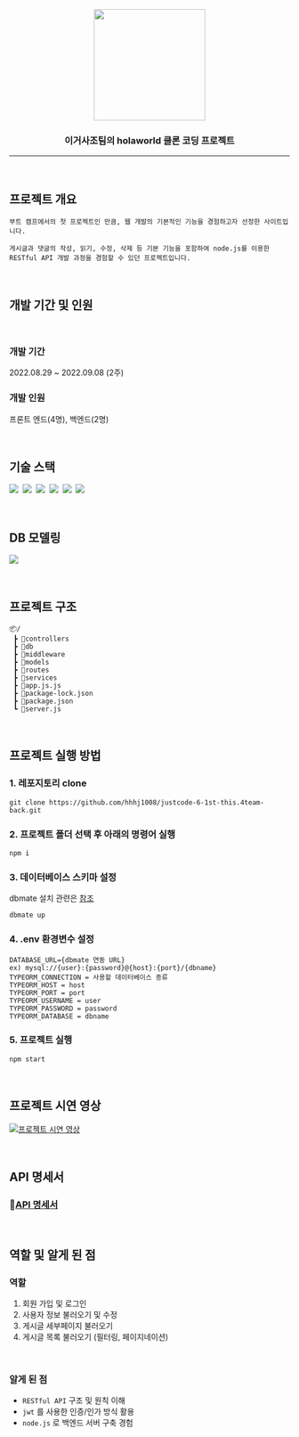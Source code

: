 <div align="center">
  <img src="https://user-images.githubusercontent.com/110225060/197337903-82af5ddd-444f-443b-a16a-b48b56ef2bf1.png" width=200/>


  ### 이거사조팀의 **holaworld** 클론 코딩 프로젝트
</div>

---

<br>

## **프로젝트 개요**
```
부트 캠프에서의 첫 프로젝트인 만큼, 웹 개발의 기본적인 기능을 경험하고자 선정한 사이트입니다.

게시글과 댓글의 작성, 읽기, 수정, 삭제 등 기본 기능을 포함하여 node.js를 이용한RESTful API 개발 과정을 경험할 수 있던 프로젝트입니다.
```

<br>

## **개발 기간 및 인원**

<br>

### 개발 기간
2022.08.29 ~ 2022.09.08 (2주)

### 개발 인원
프론트 엔드(4명), 백엔드(2명)

<br>

## **기술 스택**
<img src="https://img.shields.io/badge/JavaScript-F7DF1E?style=for-the-badge&logo=JavaScript&logoColor=white"/>&nbsp;
<img src="https://img.shields.io/badge/Node.js-39933?style=for-the-badge&logo=Node.js&logoColor=white"/>&nbsp;
<img src="https://img.shields.io/badge/Express-000000?style=for-the-badge&logo=express&logoColor=white"/>&nbsp;
<img src="https://img.shields.io/badge/MySQL-4479A1?style=for-the-badge&logo=MySQL&logoColor=white"/>&nbsp;
<img src="https://img.shields.io/badge/TypeORM-262627?style=for-the-badge&logo=TypeORM&logoColor=white"/>&nbsp;
<img src="https://img.shields.io/badge/RESTful API-2478CC?style=for-the-badge&logo=RESTful API&logoColor=white"/>&nbsp;

<br>

## **DB 모델링**
![](https://user-images.githubusercontent.com/110225060/197342659-41c8fe87-7d62-4e41-a043-8bddd7b9c064.png)

<br>

## **프로젝트 구조**
```
📦/
 ┣ 📂controllers
 ┣ 📂db
 ┣ 📂middleware
 ┣ 📂models
 ┣ 📂routes
 ┣ 📂services
 ┣ 📜app.js.js
 ┣ 📜package-lock.json
 ┣ 📜package.json
 ┗ 📜server.js
```


<br>

## **프로젝트 실행 방법**
### 1. 레포지토리 clone
```
git clone https://github.com/hhhj1008/justcode-6-1st-this.4team-back.git
```

### 2. 프로젝트 폴더 선택 후 아래의 명령어 실행
```
npm i
```

### 3. 데이터베이스 스키마 설정
dbmate 설치 관련은 [참조](https://github.com/amacneil/dbmate)
```
dbmate up
```

### 4. .env 환경변수 설정
```
DATABASE_URL={dbmate 연동 URL} 
ex) mysql://{user}:{password}@{host}:{port}/{dbname}
TYPEORM_CONNECTION = 사용할 데이터베이스 종류
TYPEORM_HOST = host              
TYPEORM_PORT = port                   
TYPEORM_USERNAME = user               
TYPEORM_PASSWORD = password         
TYPEORM_DATABASE = dbname
```

### 5. 프로젝트 실행
```
npm start
```

<br>

## **프로젝트 시연 영상**
[![프로젝트 시연 영상](http://img.youtube.com/vi/xo1gqoUQRx0/0.jpg)](https://youtu.be/xo1gqoUQRx0?t=0s)

<br>

## **API 명세서**
### 📌[API 명세서 ](https://documenter.getpostman.com/view/22723177/VUxNR7mw#dd4ed3cb-7fdc-4575-8732-19c22d916e9b)

<br>

## **역할 및 알게 된 점**

### 역할
1. 회원 가입 및 로그인
2. 사용자 정보 불러오기 및 수정
3. 게시글 세부페이지 불러오기
4. 게시글 목록 불러오기 (필터링, 페이지네이션)

<br>

### 알게 된 점
- `RESTful API` 구조 및 원칙 이해
- `jwt` 를 사용한 인증/인가 방식 활용
- `node.js` 로 백엔드 서버 구축 경험

<br>
